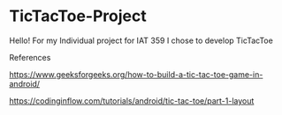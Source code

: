 # TicTacToe-Project

Hello! For my Individual project for IAT 359 I chose to develop TicTacToe

References

https://www.geeksforgeeks.org/how-to-build-a-tic-tac-toe-game-in-android/

https://codinginflow.com/tutorials/android/tic-tac-toe/part-1-layout
